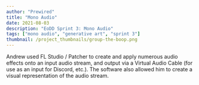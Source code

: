 ```yaml
---
author: "Prewired"
title: "Mono Audio"
date: 2021-08-03
description: "EoDD Sprint 3: Mono Audio"
tags: ["mono audio", "generative art", "sprint 3"]
thumbnail: /project_thumbnails/group-the-boop.png
---
```


Andrew used FL Studio / Patcher to create and apply numerous audio effects onto an input audio stream, and output via a Virtual Audio Cable (for use as an input for Discord, etc.). The software also allowed him to create a visual representation of the audio stream.